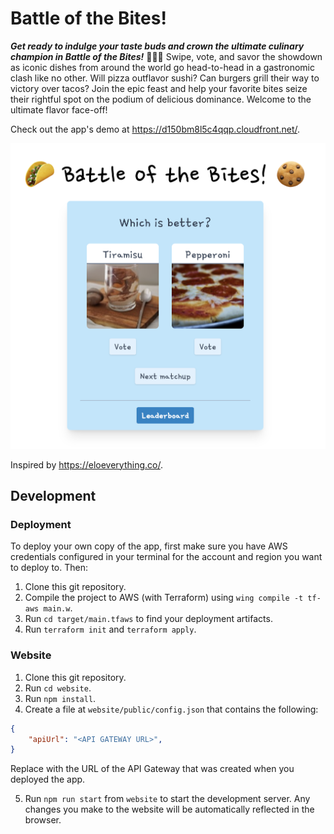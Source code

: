 # Battle of the Bites!

***Get ready to indulge your taste buds and crown the ultimate culinary champion in Battle of the Bites!*** 🍔🍕🍣
Swipe, vote, and savor the showdown as iconic dishes from around the world go head-to-head in a gastronomic clash like no other.
Will pizza outflavor sushi?
Can burgers grill their way to victory over tacos?
Join the epic feast and help your favorite bites seize their rightful spot on the podium of delicious dominance.
Welcome to the ultimate flavor face-off!

Check out the app's demo at https://d150bm8l5c4qqp.cloudfront.net/.

![Battle of the Bites screenshot](screenshot.png)

Inspired by https://eloeverything.co/.

## Development

### Deployment

To deploy your own copy of the app, first make sure you have AWS credentials configured in your terminal for the account and region you want to deploy to.
Then:
1. Clone this git repository.
2. Compile the project to AWS (with Terraform) using `wing compile -t tf-aws main.w`.
3. Run `cd target/main.tfaws` to find your deployment artifacts.
4. Run `terraform init` and `terraform apply`.

### Website

1. Clone this git repository.
2. Run `cd website`.
3. Run `npm install`.
4. Create a file at `website/public/config.json` that contains the following:

```json
{
    "apiUrl": "<API GATEWAY URL>",
}
```

Replace <API GATEWAY URL> with the URL of the API Gateway that was created when you deployed the app.

5. Run `npm run start` from `website` to start the development server. Any changes you make to the website will be automatically reflected in the browser.
